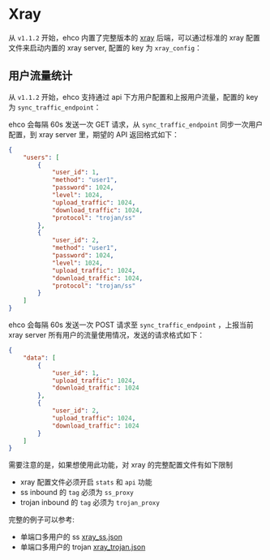 # Xray

从 `v1.1.2` 开始，ehco 内置了完整版本的 [xray](https://github.com/XTLS/Xray-core) 后端，可以通过标准的 xray 配置文件来启动内置的 xray server, 配置的 key 为 `xray_config`：

## 用户流量统计

从 `v1.1.2` 开始，ehco 支持通过 api 下方用户配置和上报用户流量，配置的 key 为 `sync_traffic_endpoint`：

ehco 会每隔 60s 发送一次 GET 请求，从 `sync_traffic_endpoint` 同步一次用户配置，到 xray server 里，期望的 API 返回格式如下：

```json
{
    "users": [
        {
            "user_id": 1,
            "method": "user1",
            "password": 1024,
            "level": 1024,
            "upload_traffic": 1024,
            "download_traffic": 1024,
            "protocol": "trojan/ss"
        },
        {
            "user_id": 2,
            "method": "user1",
            "password": 1024,
            "level": 1024,
            "upload_traffic": 1024,
            "download_traffic": 1024,
            "protocol": "trojan/ss"
        }
    ]
}
```

ehco 会每隔 60s 发送一次 POST 请求至 `sync_traffic_endpoint` ，上报当前 xray server 所有用户的流量使用情况，发送的请求格式如下：

```json
{
    "data": [
        {
            "user_id": 1,
            "upload_traffic": 1024,
            "download_traffic": 1024
        },
        {
            "user_id": 2,
            "upload_traffic": 1024,
            "download_traffic": 1024
        }
    ]
}
```

需要注意的是，如果想使用此功能，对 xray 的完整配置文件有如下限制

-   xray 配置文件必须开启 `stats` 和 `api` 功能
-   ss inbound 的 `tag` 必须为 `ss_proxy`
-   trojan inbound 的 `tag` 必须为 `trojan_proxy`

完整的例子可以参考:

-   单端口多用户的 ss [xray_ss.json](https://github.com/Ehco1996/ehco/blob/master/examples/xray_ss.json)
-   单端口多用户的 trojan [xray_trojan.json](https://github.com/Ehco1996/ehco/blob/master/examples/xray_trojan.json)
